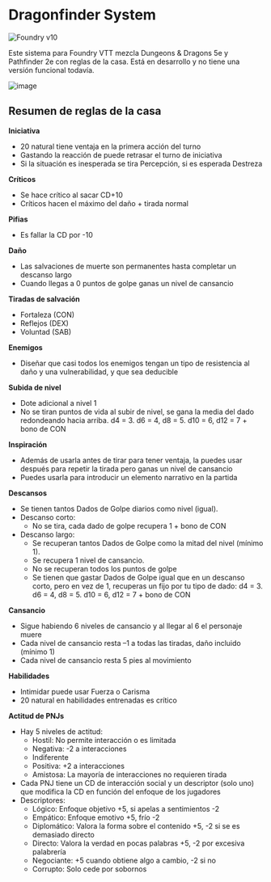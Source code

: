 # Dragonfinder System

![Foundry v10](https://img.shields.io/badge/foundry-v10-green)

Este sistema para Foundry VTT mezcla Dungeons & Dragons 5e y Pathfinder 2e con reglas de la casa. Está en desarrollo y no tiene una versión funcional todavía.

![image](https://www.cosasdedados.com/dragonfinder/logo.png)

## Resumen de reglas de la casa

**Iniciativa**

- 20 natural tiene ventaja en la primera acción del turno
- Gastando la reacción de puede retrasar el turno de iniciativa
- Si la situación es inesperada se tira Percepción, si es esperada Destreza

**Críticos**

- Se hace crítico al sacar CD+10
- Críticos hacen el máximo del daño + tirada normal

**Pifias**

- Es fallar la CD por -10

**Daño**

- Las salvaciones de muerte son permanentes hasta completar un descanso largo
- Cuando llegas a 0 puntos de golpe ganas un nivel de cansancio

**Tiradas de salvación**

- Fortaleza (CON)
- Reflejos (DEX)
- Voluntad (SAB)

**Enemigos**

- Diseñar que casi todos los enemigos tengan un tipo de resistencia al daño y una vulnerabilidad, y que sea deducible

**Subida de nivel**

- Dote adicional a nivel 1
- No se tiran puntos de vida al subir de nivel, se gana la media del dado redondeando hacia arriba. d4 = 3. d6 = 4, d8 = 5. d10 = 6, d12 = 7 + bono de CON

**Inspiración**

- Además de usarla antes de tirar para tener ventaja, la puedes usar después para repetir la tirada pero ganas un nivel de cansancio
- Puedes usarla para introducir un elemento narrativo en la partida

**Descansos**

- Se tienen tantos Dados de Golpe diarios como nivel (igual).
- Descanso corto:
    - No se tira, cada dado de golpe recupera 1 + bono de CON
- Descanso largo:
    - Se recuperan tantos Dados de Golpe como la mitad del nivel (mínimo 1).
    - Se recupera 1 nivel de cansancio.
    - No se recuperan todos los puntos de golpe
    - Se tienen que gastar Dados de Golpe igual que en un descanso corto, pero en vez de 1, recuperas un fijo por tu tipo de dado: d4 = 3. d6 = 4, d8 = 5. d10 = 6, d12 = 7 + bono de CON

**Cansancio**

- Sigue habiendo 6 niveles de cansancio y al llegar al 6 el personaje muere
- Cada nivel de cansancio resta –1 a todas las tiradas, daño incluido (mínimo 1)
- Cada nivel de cansancio resta 5 pies al movimiento

**Habilidades**

- Intimidar puede usar Fuerza o Carisma
- 20 natural en habilidades entrenadas es crítico

**Actitud de PNJs**

- Hay 5 niveles de actitud:
    - Hostil: No permite interacción o es limitada
    - Negativa: -2 a interacciones
    - Indiferente
    - Positiva: +2 a interacciones
    - Amistosa: La mayoría de interacciones no requieren tirada
- Cada PNJ tiene un CD de interacción social y un descriptor (solo uno) que modifica la CD en función del enfoque de los jugadores
- Descriptores:
    - Lógico: Enfoque objetivo +5, si apelas a sentimientos -2
    - Empático: Enfoque emotivo +5, frío -2
    - Diplomático: Valora la forma sobre el contenido +5, -2 si se es demasiado directo
    - Directo: Valora la verdad en pocas palabras +5, -2 por excesiva palabrería
    - Negociante: +5 cuando obtiene algo a cambio, -2 si no
    - Corrupto: Solo cede por sobornos
